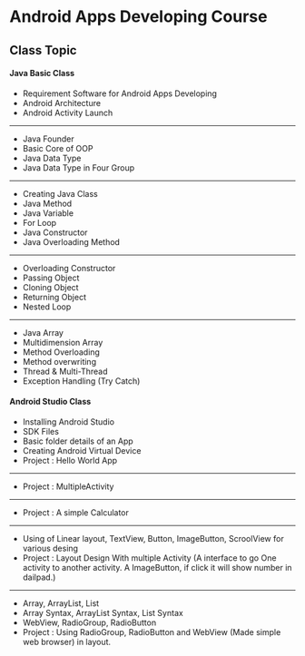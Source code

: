 # Android Apps Developing Course


## Class Topic 


#### Java Basic Class

* Requirement Software for Android Apps Developing
* Android Architecture
* Android Activity Launch
---------
* Java Founder
* Basic Core of OOP
* Java Data Type
* Java Data Type in Four Group
---------
* Creating Java Class 
* Java Method
* Java Variable
* For Loop
* Java Constructor
* Java Overloading Method
---------
* Overloading Constructor
* Passing Object
* Cloning Object
* Returning Object
* Nested Loop
---------
* Java Array
* Multidimension Array
* Method Overloading
* Method overwriting
* Thread & Multi-Thread
* Exception Handling (Try Catch) 

#### Android Studio Class
* Installing Android Studio
* SDK Files
* Basic folder details of an App
* Creating Android Virtual Device
* Project : Hello World App
---------
* Project : MultipleActivity
---------
* Project : A simple Calculator
---------
* Using of Linear layout, TextView, Button, ImageButton, ScroolView for various desing
* Project : Layout Design With multiple Activity (A interface to go One activity to another activity. A ImageButton, if click it will show number in dailpad.)
---------
* Array, ArrayList, List
* Array Syntax, ArrayList Syntax, List Syntax
* WebView, RadioGroup, RadioButton
* Project : Using RadioGroup, RadioButton and WebView (Made simple web browser) in layout.
